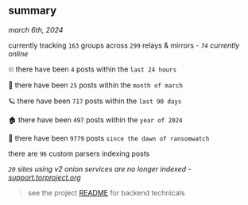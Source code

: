 
## summary
_march 6th, 2024_

currently tracking `163` groups across `299` relays & mirrors - _`74` currently online_

⏲ there have been `4` posts within the `last 24 hours`

🦈 there have been `25` posts within the `month of march`

🪐 there have been `717` posts within the `last 90 days`

🏚 there have been `497` posts within the `year of 2024`

🦕 there have been `9779` posts `since the dawn of ransomwatch`

there are `96` custom parsers indexing posts

_`20` sites using v2 onion services are no longer indexed - [support.torproject.org](https://support.torproject.org/onionservices/v2-deprecation/)_

> see the project [README](https://github.com/joshhighet/ransomwatch#ransomwatch--) for backend technicals
